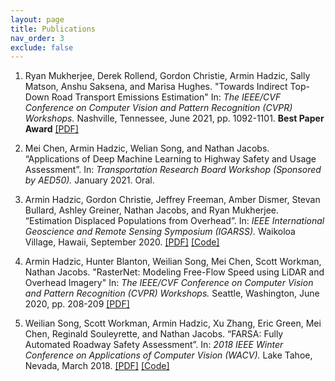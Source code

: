 ```yaml
---
layout: page
title: Publications
nav_order: 3
exclude: false
---
```


1. Ryan Mukherjee, Derek Rollend, Gordon Christie, Armin Hadzic, Sally Matson, Anshu Saksena, and Marisa Hughes. "Towards Indirect Top-Down Road Transport Emissions Estimation" In: *The IEEE/CVF Conference on Computer Vision and Pattern Recognition (CVPR) Workshops.* Nashville, Tennessee, June 2021, pp. 1092-1101. **Best Paper Award** [[PDF]](https://openaccess.thecvf.com/content/CVPR2021W/EarthVision/html/Mukherjee_Towards_Indirect_Top-Down_Road_Transport_Emissions_Estimation_CVPRW_2021_paper.html)

2. Mei Chen, Armin Hadzic, Welian Song, and Nathan Jacobs. “Applications of Deep Machine Learning to Highway Safety and Usage Assessment”. In: *Transportation Research Board Workshop (Sponsored by AED50).* January 2021. Oral.

3. Armin Hadzic, Gordon Christie, Jeffrey Freeman, Amber Dismer, Stevan Bullard, Ashley Greiner, Nathan Jacobs, and Ryan Mukherjee. “Estimation Displaced Populations from Overhead”. In: *IEEE International Geoscience and Remote Sensing Symposium (IGARSS).* Waikoloa Village, Hawaii, September 2020. [[PDF]](https://arxiv.org/abs/2006.14547) [[Code]](https://github.com/JHUAPL/EstimatingDisplacedPopulations)

4. Armin Hadzic, Hunter Blanton, Weilian Song, Mei Chen, Scott Workman, Nathan Jacobs. "RasterNet: Modeling Free-Flow Speed using LiDAR and Overhead Imagery" In: *The IEEE/CVF Conference on Computer Vision and Pattern Recognition (CVPR) Workshops.* Seattle, Washington, June 2020, pp. 208-209 [[PDF]](http://openaccess.thecvf.com/content_CVPRW_2020/html/w11/Hadzic_RasterNet_Modeling_Free-Flow_Speed_Using_LiDAR_and_Overhead_Imagery_CVPRW_2020_paper.html)

5. Weilian Song, Scott Workman, Armin Hadzic, Xu Zhang, Eric Green, Mei Chen, Reginald Souleyrette, and Nathan Jacobs. “FARSA: Fully Automated Roadway Safety Assessment”. In: *2018 IEEE Winter Conference on Applications of Computer Vision (WACV).* Lake Tahoe, Nevada, March 2018. [[PDF]](https://arxiv.org/abs/1901.06013) [[Code]](https://github.com/arminHadzic/Panorama_Valhalla)
